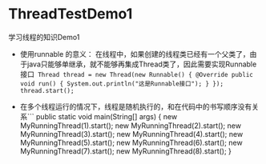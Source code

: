 # ThreadTestDemo1
学习线程的知识Demo1
- 使用runnable 的意义：
	在线程中，如果创建的线程类已经有一个父类了，由于java只能够单继承，就不能够再集成Thread类了，因此需要实现Runnable接口``` Thread thread = new Thread(new Runnable() {
            @Override
            public void run() {
                System.out.println("这是Runnable接口");
            }
        });
        thread.start();```

- 在多个线程运行的情况下，线程是随机执行的，和在代码中的书写顺序没有关系```
    public static void main(String[] args) {
        new MyRunningThread(1).start();
        new MyRunningThread(2).start();
        new MyRunningThread(3).start();
        new MyRunningThread(4).start();
        new MyRunningThread(5).start();
        new MyRunningThread(6).start();
        new MyRunningThread(7).start();
        new MyRunningThread(8).start();
    }
```
